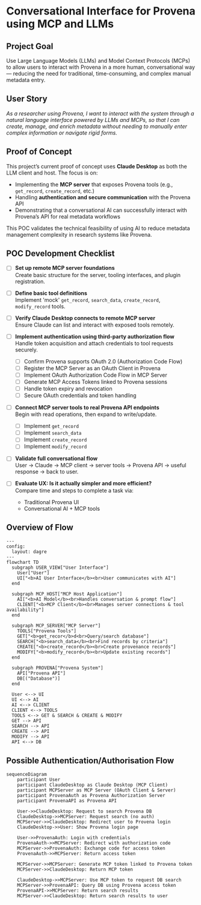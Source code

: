 # Conversational Interface for Provena using MCP and LLMs

## Project Goal

Use Large Language Models (LLMs) and Model Context Protocols (MCPs) to allow users to interact with Provena in a more human, conversational way — reducing the need for traditional, time-consuming, and complex manual metadata entry.

## User Story

_As a researcher using Provena, I want to interact with the system through a natural language interface powered by LLMs and MCPs, so that I can create, manage, and enrich metadata without needing to manually enter complex information or navigate rigid forms._

## Proof of Concept

This project’s current proof of concept uses **Claude Desktop** as both the LLM client and host. The focus is on:

- Implementing the **MCP server** that exposes Provena tools (e.g., `get_record`, `create_record`, etc.)
- Handling **authentication and secure communication** with the Provena API
- Demonstrating that a conversational AI can successfully interact with Provena’s API for real metadata workflows

This POC validates the technical feasibility of using AI to reduce metadata management complexity in research systems like Provena.

## POC Development Checklist

- [ ] **Set up remote MCP server foundations**  
  Create basic structure for the server, tooling interfaces, and plugin registration.

- [ ] **Define basic tool definitions**  
  Implement 'mock' `get_record`, `search_data`, `create_record`, `modify_record` tools.

- [ ] **Verify Claude Desktop connects to remote MCP server**  
  Ensure Claude can list and interact with exposed tools remotely.

- [ ] **Implement authentication using third-party authorization flow**  
      Handle token acquisition and attach credentials to tool requests securely.
    - [ ] Confirm Provena supports OAuth 2.0 (Authorization Code Flow)
    - [ ] Register the MCP Server as an OAuth Client in Provena
    - [ ] Implement OAuth Authorization Code Flow in MCP Server
    - [ ] Generate MCP Access Tokens linked to Provena sessions
    - [ ] Handle token expiry and revocation
    - [ ] Secure OAuth credentials and token handling

- [ ] **Connect MCP server tools to real Provena API endpoints**  
      Begin with read operations, then expand to write/update.
    - [ ] Implement `get_record`
    - [ ] Implement `search_data`
    - [ ] Implement `create_record`
    - [ ] Implement `modify_record`
          
- [ ] **Validate full conversational flow**  
  User → Claude → MCP client → server tools → Provena API → useful response → back to user.

- [ ] **Evaluate UX: Is it actually simpler and more efficient?**  
  Compare time and steps to complete a task via:
  - Traditional Provena UI
  - Conversational AI + MCP tools

## Overview of Flow
```mermaid
---
config:
  layout: dagre
---
flowchart TD
  subgraph USER_VIEW["User Interface"]
    User["User"]
    UI["<b>AI User Interface</b><br>User communicates with AI"]
  end

  subgraph MCP_HOST["MCP Host Application"]
    AI["<b>AI Model</b><br>Handles conversation & prompt flow"]
    CLIENT["<b>MCP Client</b><br>Manages server connections & tool availability"]
  end

  subgraph MCP_SERVER["MCP Server"]
    TOOLS["Provena Tools"]
    GET["<b>get_recor</b>d<br>Query/search database"]
    SEARCH["<b>search_data</b><br>Find records by criteria"]
    CREATE["<b>create_record</b><br>Create provenance records"]
    MODIFY["<b>modify_record</b><br>Update existing records"]
  end

  subgraph PROVENA["Provena System"]
    API["Provena API"]
    DB[("Database")]
  end

  User <--> UI
  UI <--> AI
  AI <--> CLIENT
  CLIENT <--> TOOLS
  TOOLS <--> GET & SEARCH & CREATE & MODIFY
  GET --> API
  SEARCH --> API
  CREATE --> API
  MODIFY --> API
  API <--> DB

```

## Possible Authentication/Authorisation Flow
```mermaid
sequenceDiagram
    participant User
    participant ClaudeDesktop as Claude Desktop (MCP Client)
    participant MCPServer as MCP Server (OAuth Client & Server)
    participant ProvenaAuth as Provena Authorization Server
    participant ProvenaAPI as Provena API

    User->>ClaudeDesktop: Request to search Provena DB
    ClaudeDesktop->>MCPServer: Request search (no auth)
    MCPServer->>ClaudeDesktop: Redirect user to Provena login
    ClaudeDesktop->>User: Show Provena login page

    User->>ProvenaAuth: Login with credentials
    ProvenaAuth->>MCPServer: Redirect with authorization code
    MCPServer->>ProvenaAuth: Exchange code for access token
    ProvenaAuth->>MCPServer: Return access token

    MCPServer->>MCPServer: Generate MCP token linked to Provena token
    MCPServer->>ClaudeDesktop: Return MCP token

    ClaudeDesktop->>MCPServer: Use MCP token to request DB search
    MCPServer->>ProvenaAPI: Query DB using Provena access token
    ProvenaAPI->>MCPServer: Return search results
    MCPServer->>ClaudeDesktop: Return search results to user
```
